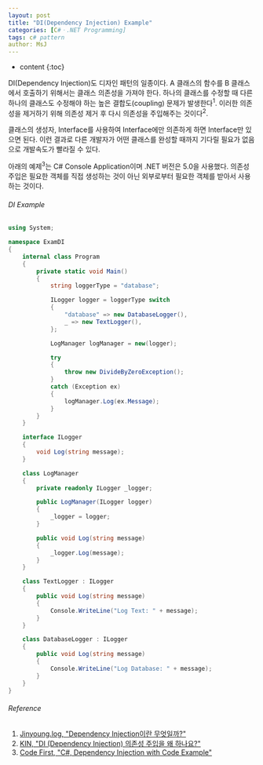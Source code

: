 ```yaml
---
layout: post
title: "DI(Dependency Injection) Example"
categories: [C#ㆍ.NET Programming]
tags: c# pattern
author: MsJ
---
```


* content
{:toc}

DI(Dependency Injection)도 디자인 패턴의 일종이다. A 클래스의 함수를 B 클래스에서 호출하기 위해서는 클래스 의존성을 가져야 한다. 하나의 클래스를 수정할 때 다른 하나의 클래스도 수정해야 하는 높은 결합도(coupling) 문제가 발생한다<sup>1</sup>. 이러한 의존성을 제거하기 위해 의존성 제거 후 다시 의존성을 주입해주는 것이다<sup>2</sup>. 

클래스의 생성자, Interface를 사용하여 Interface에만 의존하게 하면 Interface만 있으면 된다. 이런 결과로 다른 개발자가 어떤 클래스를 완성할 때까지 기다릴 필요가 없음으로 개발속도가 빨라질 수 있다.

아래의 예제<sup>3</sup>는 C# Console Application이며 .NET 버전은 5.0을 사용했다. 의존성 주입은 필요한 객체를 직접 생성하는 것이 아닌 외부로부터 필요한 객체를 받아서 사용하는 것이다.





###### DI Example
```cs
using System;

namespace ExamDI
{
    internal class Program
    {
        private static void Main()
        {
            string loggerType = "database";

            ILogger logger = loggerType switch
            {
                "database" => new DatabaseLogger(),
                _ => new TextLogger(),
            };

            LogManager logManager = new(logger);

            try
            {
                throw new DivideByZeroException();
            }
            catch (Exception ex)
            {
                logManager.Log(ex.Message);
            }
        }
    }

    interface ILogger
    {
        void Log(string message);
    }

    class LogManager
    {
        private readonly ILogger _logger;

        public LogManager(ILogger logger)
        {
            _logger = logger;
        }

        public void Log(string message)
        {
            _logger.Log(message);
        }
    }

    class TextLogger : ILogger
    {
        public void Log(string message)
        {
            Console.WriteLine("Log Text: " + message);
        }
    }

    class DatabaseLogger : ILogger
    {
        public void Log(string message)
        {
            Console.WriteLine("Log Database: " + message);
        }
    }
}
```

###### Reference
1. [Jinyoung.log, "Dependency Injection이란 무엇일까?"](https://velog.io/@wlsdud2194/what-is-di#di%EC%9D%98%EC%A1%B4%EC%84%B1-%EC%A3%BC%EC%9E%85%EB%A5%BC-%ED%95%B4%EC%95%BC-%ED%95%98%EB%8A%94-%EC%9D%B4%EC%9C%A0)
2. [KIN, "DI (Dependency Injection) 의존성 주입을 왜 하나요?"](https://kin33.tistory.com/26)
3. [Code First, "C#,  Dependency Injection with Code Example"](https://www.youtube.com/watch?v=7eQKYD-xRTQ)
